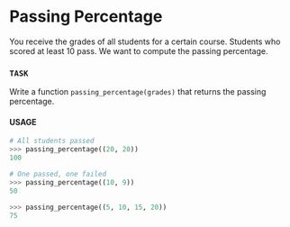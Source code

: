 # Passing Percentage

You receive the grades of all students for a certain course.
Students who scored at least 10 pass.
We want to compute the passing percentage.

### `TASK`

Write a function `passing_percentage(grades)` that returns the passing percentage.

#### USAGE

```python
# All students passed
>>> passing_percentage((20, 20))
100

# One passed, one failed
>>> passing_percentage((10, 9))
50

>>> passing_percentage((5, 10, 15, 20))
75
```
